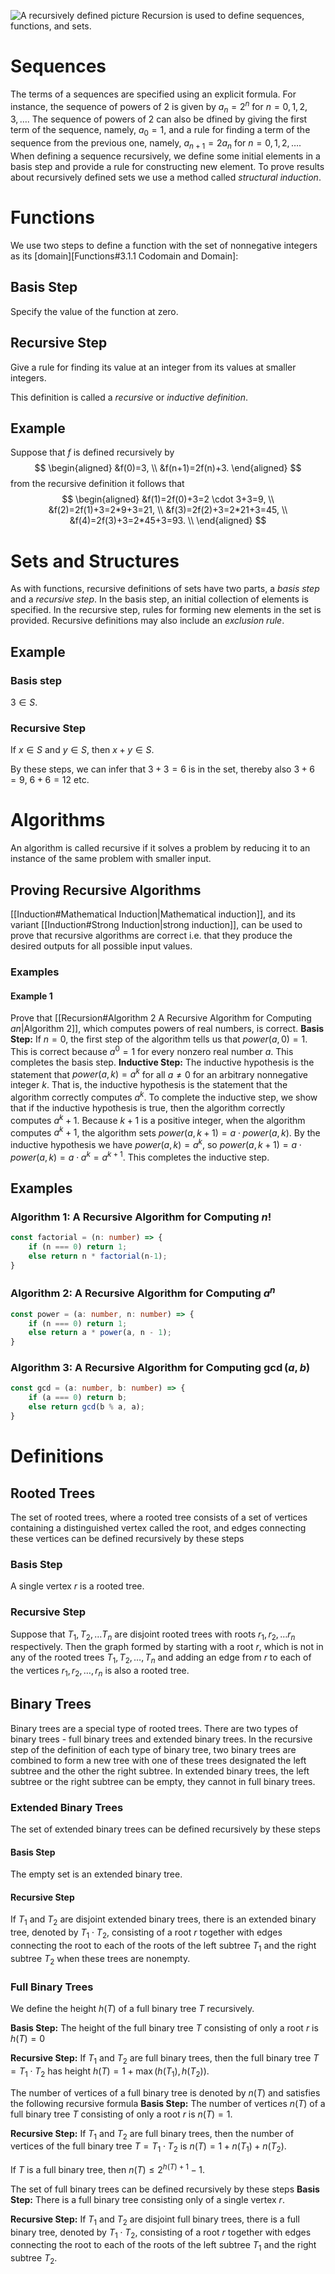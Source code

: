 ![A recursively defined picture](33857.png)
Recursion is used to define sequences, functions, and sets. 
# Sequences
The terms of a sequences are specified using an explicit formula. For instance, the sequence of powers of 2 is given by $a_n=2^n$ for $n=0,1,2,3,\ldots$. The sequence of powers of 2 can also be dfined by giving the first term of the sequence, namely, $a_0=1$, and a rule for finding a term of the sequence from the previous one, namely, $a_{n+1}=2a_n$ for $n=0,1,2,\ldots$. When defining a sequence recursively, we define some initial elements in a basis step and provide a rule for constructing new element. To prove results about recursively defined sets we use a method called *structural induction*.
# Functions
We use two steps to define a function with the set of nonnegative integers as its [domain][Functions#3.1.1 Codomain and Domain]:
## Basis Step
Specify the value of the function at zero.
## Recursive Step
Give a rule for finding its value at an integer from its values at smaller integers.

This definition is called a *recursive* or *inductive definition*. 
## Example
Suppose that $f$ is defined recursively by
$$
\begin{aligned}
&f(0)=3, \\
&f(n+1)=2f(n)+3.
\end{aligned}
$$
from the recursive definition it follows that 
$$ 
\begin{aligned}
&f(1)=2f(0)+3=2 \cdot 3+3=9, \\
&f(2)=2f(1)+3=2*9+3=21, \\
&f(3)=2f(2)+3=2*21+3=45, \\
&f(4)=2f(3)+3=2*45+3=93. \\
\end{aligned}
$$
# Sets and Structures
As with functions, recursive definitions of sets have two parts, a *basis step* and a *recursive step*. In the basis step, an initial collection of elements is specified. In the recursive step, rules for forming new elements in the set is provided. Recursive definitions may also include an *exclusion rule*. 
## Example
### Basis step
$3 \in S.$
### Recursive Step
If $x \in S$ and $y \in S$, then $x+y \in S$.

By these steps, we can infer that $3+3=6$ is in the set, thereby also $3+6=9$, $6+6=12$ etc. 
# Algorithms
An algorithm is called recursive if it solves a problem by reducing it to an instance of the same problem with smaller input.
## Proving Recursive Algorithms
[[Induction#Mathematical Induction|Mathematical induction]], and its variant [[Induction#Strong Induction|strong induction]], can be used to prove that recursive algorithms are correct i.e. that they produce the desired outputs for all possible input values.
### Examples
#### Example 1
Prove that [[Recursion#Algorithm 2 A Recursive Algorithm for Computing $a n$|Algorithm 2]], which computes powers of real numbers, is correct.
**Basis Step:** If $n=0$, the first step of the algorithm tells us that $power(a,0)=1$. This is correct because $a^0=1$ for every nonzero real number $a$. This completes the basis step.
**Inductive Step:** The inductive hypothesis is the statement that $power(a,k)=a^k$ for all $a \neq 0$ for an arbitrary nonnegative integer $k$. That is, the inductive hypothesis is the statement that the algorithm correctly computes $a^k$. To complete the inductive step, we show that if the inductive hypothesis is true, then the algorithm correctly computes $a^k+1$. Because $k+1$ is a positive integer, when the algorithm computes $a^k+1$, the algorithm sets $power(a,k+1)= a \cdot power(a,k)$. By the inductive hypothesis we have $power(a,k)=a^k$, so $power(a,k+1)=a \cdot power(a,k)=a \cdot a^k=a^{k+1}$. This completes the inductive step.

## Examples
### Algorithm 1: A Recursive Algorithm for Computing $n!$
```ts
const factorial = (n: number) => {
	if (n === 0) return 1;
	else return n * factorial(n-1);
}
```

### Algorithm 2: A Recursive Algorithm for Computing $a^n$
```ts
const power = (a: number, n: number) => {
	if (n === 0) return 1;
	else return a * power(a, n - 1);
}
```
### Algorithm 3: A Recursive Algorithm for Computing $\gcd(a, b)$
```ts
const gcd = (a: number, b: number) => {
	if (a === 0) return b;
	else return gcd(b % a, a);
}
```
# Definitions
## Rooted Trees
The set of rooted trees, where a rooted tree consists of a set of vertices containing a distinguished vertex called the root, and edges connecting these vertices can be defined recursively by these steps
### Basis Step
A single vertex $r$ is a rooted tree.
### Recursive Step
Suppose that $T_1, T_2, \ldots T_n$ are disjoint rooted trees with roots $r_1, r_2, \ldots r_n$ respectively. Then the graph formed by starting with a root $r$, which is not in any of the rooted trees $T_1, T_2, \ldots, T_n$ and adding an edge from $r$ to each of the vertices $r_1, r_2, \ldots, r_n$ is also a rooted tree.
## Binary Trees
Binary trees are a special type of rooted trees. There are two types of binary trees - full binary trees and extended binary trees. In the recursive step of the definition of each type of binary tree, two binary trees are combined to form a new tree with one of these trees designated the left subtree and the other the right subtree. In extended binary trees, the left subtree or the right subtree can be empty, they cannot in full binary trees.
### Extended Binary Trees
The set of extended binary trees can be defined recursively by these steps
#### Basis Step
The empty set is an extended binary tree.
#### Recursive Step
If $T_1$ and $T_2$ are disjoint extended binary trees, there is an extended binary tree, denoted by $T_1 \cdot T_2$, consisting of a root $r$ together with edges connecting the root to each of the roots of the left subtree $T_1$ and the right subtree $T_2$ when these trees are nonempty.

### Full Binary Trees
We define the height $h(T)$ of a full binary tree $T$ recursively.

**Basis Step:** The height of the full binary tree $T$ consisting of only a root $r$ is $h(T)=0$

**Recursive Step:** If $T_1$ and $T_2$ are full binary trees, then the full binary tree $T=T_1 \cdot T_2$ has height $h(T)=1 + \max (h(T_1), h(T_2))$.

The number of vertices of a full binary tree is denoted by $n(T)$ and satisfies the following recursive formula
**Basis Step:** The number of vertices $n(T)$ of a full binary tree $T$ consisting of only a root $r$ is $n(T)=1$.

**Recursive Step:** If $T_1$ and $T_2$ are full binary trees, then the number of vertices of the full binary tree $T=T_1 \cdot T_2$ is $n(T)=1+n(T_1)+n(T_2)$.

If $T$ is a full binary tree, then $n(T) \leq 2^{h(T)+1}-1$.

The set of full binary trees can be defined recursively by these steps
**Basis Step:** There is a full binary tree consisting only of a single vertex $r$.

**Recursive Step:** If $T_1$ and $T_2$ are disjoint full binary trees, there is a full binary tree, denoted by $T_1 \cdot T_2$, consisting of a root $r$ together with edges connecting the root to each of the roots of the left subtree $T_1$ and the right subtree $T_2$. 